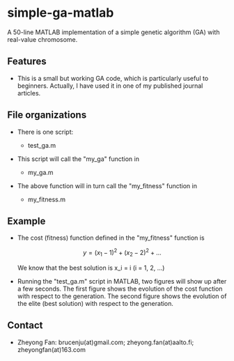 # simple-ga-matlab

A 50-line MATLAB implementation of a simple genetic algorithm (GA) with real-value chromosome. 

## Features

* This is a small but working GA code, which is particularly useful to beginners. 
  Actually, I have used it in one of my published journal articles. 
  
## File organizations

* There is one script:
  * test_ga.m

* This script will call the "my_ga" function in
  * my_ga.m
  
* The above function will in turn call the "my_fitness" function in
  * my_fitness.m
  
## Example

* The cost (fitness) function defined in the "my_fitness" function is 
   ```math 
   y = (x_1 - 1)^2 + (x_2 - 2)^2 + ...
   ```
   
  We know that the best solution is x_i = i (i = 1, 2, ...)

* Running the "test_ga.m" script in MATLAB, two figures will show up after a few seconds.
  The first figure shows the evolution of the cost function with respect to the generation.
  The second figure shows the evolution of the elite (best solution) with respect to the generation.

## Contact

* Zheyong Fan: brucenju(at)gmail.com; zheyong.fan(at)aalto.fi; zheyongfan(at)163.com
